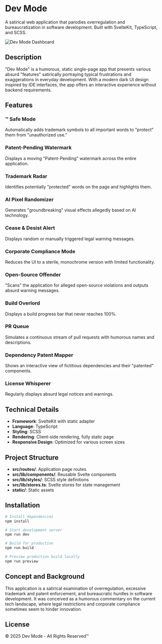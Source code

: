 # Dev Mode

A satirical web application that parodies overregulation and bureaucratization in software development. Built with SvelteKit, TypeScript, and SCSS.

![Dev Mode Dashboard](https://placehold.co/600x400?text=Dev+Mode+Screenshot)

## Description

"Dev Mode" is a humorous, static single-page app that presents various absurd "features" satirically portraying typical frustrations and exaggerations in everyday development. With a modern dark UI design inspired by IDE interfaces, the app offers an interactive experience without backend requirements.

## Features

### ™ Safe Mode

Automatically adds trademark symbols to all important words to "protect" them from "unauthorized use."

### Patent-Pending Watermark

Displays a moving "Patent-Pending" watermark across the entire application.

### Trademark Radar

Identifies potentially "protected" words on the page and highlights them.

### AI Pixel Randomizer

Generates "groundbreaking" visual effects allegedly based on AI technology.

### Cease & Desist Alert

Displays random or manually triggered legal warning messages.

### Corporate Compliance Mode

Reduces the UI to a sterile, monochrome version with limited functionality.

### Open-Source Offender

"Scans" the application for alleged open-source violations and outputs absurd warning messages.

### Build Overlord

Displays a build progress bar that never reaches 100%.

### PR Queue

Simulates a continuous stream of pull requests with humorous names and descriptions.

### Dependency Patent Mapper

Shows an interactive view of fictitious dependencies and their "patented" components.

### License Whisperer

Regularly displays absurd legal notices and warnings.

## Technical Details

- **Framework**: SvelteKit with static adapter
- **Language**: TypeScript
- **Styling**: SCSS
- **Rendering**: Client-side rendering, fully static page
- **Responsive Design**: Optimized for various screen sizes

## Project Structure

- **src/routes/**: Application page routes
- **src/lib/components/**: Reusable Svelte components
- **src/lib/styles/**: SCSS style definitions
- **src/lib/stores.ts**: Svelte stores for state management
- **static/**: Static assets

## Installation

```bash
# Install dependencies
npm install

# Start development server
npm run dev

# Build for production
npm run build

# Preview production build locally
npm run preview
```

## Concept and Background

This application is a satirical examination of overregulation, excessive trademark and patent enforcement, and bureaucratic hurdles in software development. It was conceived as a humorous commentary on the current tech landscape, where legal restrictions and corporate compliance sometimes seem to hinder innovation.

## License

© 2025 Dev Mode - All Rights Reserved™
